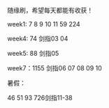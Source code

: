 随缘刷，希望每天都能有收获！

week1: 7 8 9 10 11 59 224

week4: 74  剑指03 04

week5: 88 剑指05

week7：1155 剑指06 07 08 09 10

暑假：

46 51 93 726剑指11-38 